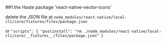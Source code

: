 ##1.the Haste package 'react-native-vector-icons'   

delete the JSON file at ``node_modules/react-native/local-cli/core/fixtures/files/package.json``

or
`` "scripts": {
    "postinstall": "rm ./node_modules/react-native/local-cli/core/__fixtures__/files/package.json"
} ``